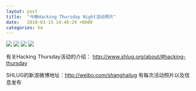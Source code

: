 ```yaml
---
layout: post
title:  "今晚Hacking Thursday Night活动照片"
date:   2018-03-15 14:46:29 +0000
categories: h4
---
```


[<img src='https://raw.githubusercontent.com/shanghailug/res2018/master/i315.h4/i315_1950_1100+08.240x160.jpg'>](https://raw.githubusercontent.com/shanghailug/res2018/master/i315.h4/i315_1950_1100+08.JPG)
[<img src='https://raw.githubusercontent.com/shanghailug/res2018/master/i315.h4/i315_1951_1300+08.240x160.jpg'>](https://raw.githubusercontent.com/shanghailug/res2018/master/i315.h4/i315_1951_1300+08.JPG)
[<img src='https://raw.githubusercontent.com/shanghailug/res2018/master/i315.h4/i315_2006_5500+08.240x160.jpg'>](https://raw.githubusercontent.com/shanghailug/res2018/master/i315.h4/i315_2006_5500+08.JPG)
[<img src='https://raw.githubusercontent.com/shanghailug/res2018/master/i315.h4/i315_2007_3300+08.240x160.jpg'>](https://raw.githubusercontent.com/shanghailug/res2018/master/i315.h4/i315_2007_3300+08.JPG)

有关Hacking Thursday活动的介绍：
http://www.shlug.org/about/#hacking-thursday

SHLUG的新浪微博地址：http://weibo.com/shanghailug 有每次活动照片以及信息发布


